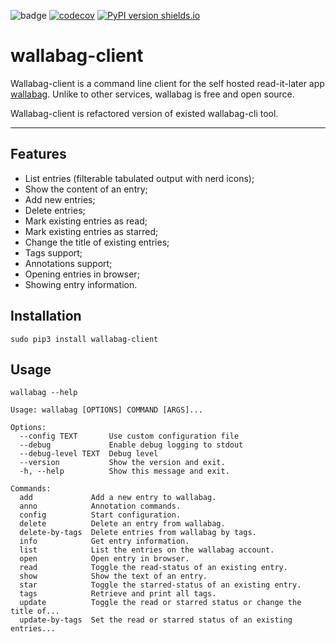 ![badge](https://action-badges.now.sh/artur-shaik/wallabag-client) [![codecov](https://codecov.io/gh/artur-shaik/wallabag-client/branch/master/graph/badge.svg?token=INPHCV9VDO)](https://codecov.io/gh/artur-shaik/wallabag-client) [![PyPI version shields.io](https://img.shields.io/pypi/v/wallabag-client.svg)](https://pypi.python.org/pypi/wallabag-client/)

# wallabag-client

Wallabag-client is a command line client for the self hosted read-it-later app [wallabag](https://www.wallabag.org/). Unlike to other services, wallabag is free and open source.

Wallabag-client is refactored version of existed wallabag-cli tool.

--------------------------------------------------------------------------------

## Features

- List entries (filterable tabulated output with nerd icons);
- Show the content of an entry;
- Add new entries;
- Delete entries;
- Mark existing entries as read;
- Mark existing entries as starred;
- Change the title of existing entries;
- Tags support;
- Annotations support;
- Opening entries in browser;
- Showing entry information.

## Installation

`sudo pip3 install wallabag-client`

## Usage

`wallabag --help`

```
Usage: wallabag [OPTIONS] COMMAND [ARGS]...

Options:
  --config TEXT       Use custom configuration file
  --debug             Enable debug logging to stdout
  --debug-level TEXT  Debug level
  --version           Show the version and exit.
  -h, --help          Show this message and exit.

Commands:
  add             Add a new entry to wallabag.
  anno            Annotation commands.
  config          Start configuration.
  delete          Delete an entry from wallabag.
  delete-by-tags  Delete entries from wallabag by tags.
  info            Get entry information.
  list            List the entries on the wallabag account.
  open            Open entry in browser.
  read            Toggle the read-status of an existing entry.
  show            Show the text of an entry.
  star            Toggle the starred-status of an existing entry.
  tags            Retrieve and print all tags.
  update          Toggle the read or starred status or change the title of...
  update-by-tags  Set the read or starred status of an existing entries...
```
